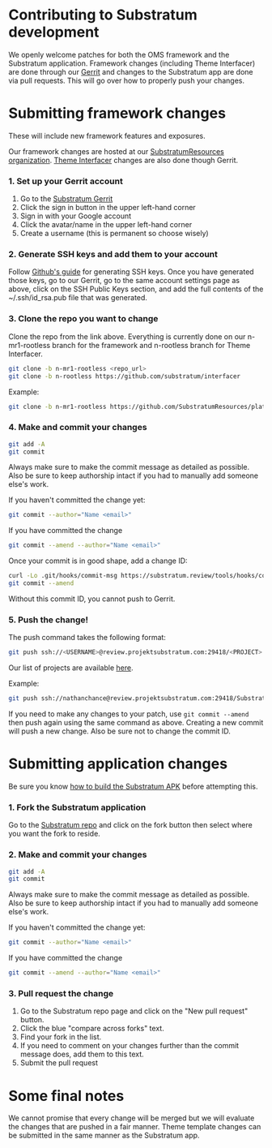 # Contributing to Substratum development

We openly welcome patches for both the OMS framework and the Substratum application.
Framework changes (including Theme Interfacer) are done through our [Gerrit](https://substratum.review/) and changes
to the Substratum app are done via pull requests. This will go over how to
properly push your changes.

# Submitting framework changes

These will include new framework features and exposures.

Our framework changes are hosted at our [SubstratumResources organization](https://github.com/SubstratumResources). [Theme Interfacer](https://github.com/substratum/interfacer) changes are also done though Gerrit.

### 1. Set up your Gerrit account

1. Go to the [Substratum Gerrit](https://substratum.review/)
2. Click the sign in button in the upper left-hand corner
3. Sign in with your Google account
4. Click the avatar/name in the upper left-hand corner
5. Create a username (this is permanent so choose wisely)

### 2. Generate SSH keys and add them to your account

Follow [Github's guide](https://help.github.com/articles/generating-a-new-ssh-key-and-adding-it-to-the-ssh-agent/) for generating SSH keys. Once you have generated those keys,
go to our Gerrit, go to the same account settings page as above, click on the
SSH Public Keys section, and add the full contents of the ~/.ssh/id_rsa.pub file
that was generated.

### 3. Clone the repo you want to change

Clone the repo from the link above. Everything is currently done on our n-mr1-rootless branch for the framework and n-rootless branch for Theme Interfacer.

```bash
git clone -b n-mr1-rootless <repo_url>
git clone -b n-rootless https://github.com/substratum/interfacer
```

Example:
```bash
git clone -b n-mr1-rootless https://github.com/SubstratumResources/platform_frameworks_base
```

### 4. Make and commit your changes

```bash
git add -A
git commit
```

Always make sure to make the commit message as detailed as possible. Also be sure
to keep authorship intact if you had to manually add someone else's work.

If you haven't committed the change yet:
```bash
git commit --author="Name <email>"
```

If you have committed the change
```bash
git commit --amend --author="Name <email>"
```

Once your commit is in good shape, add a change ID:

```bash
curl -Lo .git/hooks/commit-msg https://substratum.review/tools/hooks/commit-msg
git commit --amend
```

Without this commit ID, you cannot push to Gerrit.

### 5. Push the change!

The push command takes the following format:

```bash
git push ssh://<USERNAME>@review.projektsubstratum.com:29418/<PROJECT> HEAD:refs/for/<BRANCH>
```

Our list of projects are available [here](https://substratum.review/#/admin/projects/).

Example:
```bash
git push ssh://nathanchance@review.projektsubstratum.com:29418/SubstratumResources/platform_frameworks_base HEAD:refs/for/n-mr1-rootless
```

If you need to make any changes to your patch, use `git commit --amend` then push
again using the same command as above. Creating a new commit will push a new
change. Also be sure not to change the commit ID.


# Submitting application changes

Be sure you know [how to build the Substratum APK](BuildingSubstratum.md) before attempting this.

### 1. Fork the Substratum application

Go to the [Substratum repo](https://github.com/substratum/substratum) and click on the fork button then select where you want
the fork to reside.

### 2. Make and commit your changes

```bash
git add -A
git commit
```

Always make sure to make the commit message as detailed as possible. Also be sure
to keep authorship intact if you had to manually add someone else's work.

If you haven't committed the change yet:
```bash
git commit --author="Name <email>"
```

If you have committed the change
```bash
git commit --amend --author="Name <email>"
```

### 3. Pull request the change

1. Go to the Substratum repo page and click on the "New pull request" button.
2. Click the blue "compare across forks" text.
3. Find your fork in the list.
4. If you need to comment on your changes further than the commit message does, add them to this text.
5. Submit the pull request


# Some final notes

We cannot promise that every change will be merged but we will evaluate the changes
that are pushed in a fair manner. Theme template changes can be submitted in the
same manner as the Substratum app.
